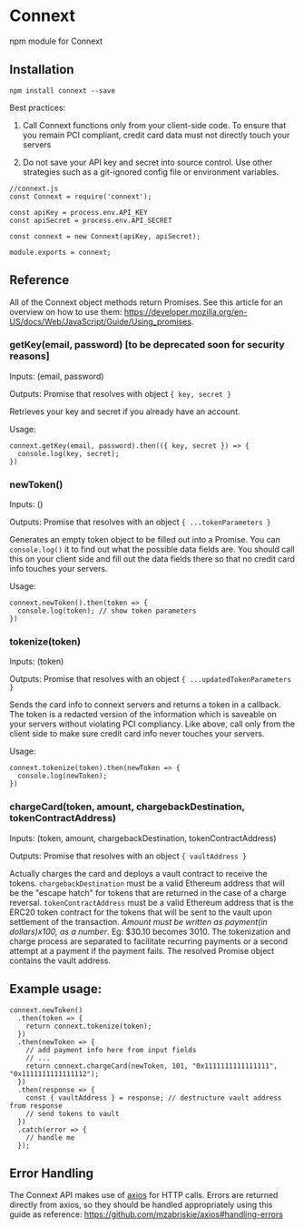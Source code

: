 # Connext
npm module for Connext

## Installation

`npm install connext --save`

Best practices:

1) Call Connext functions only from your client-side code. To ensure that you remain PCI compliant, credit card data must not directly touch your servers

2) Do not save your API key and secret into source control. Use other strategies such as a git-ignored config file or environment variables.

```
//connext.js
const Connext = require('connext');

const apiKey = process.env.API_KEY
const apiSecret = process.env.API_SECRET

const connext = new Connext(apiKey, apiSecret);

module.exports = connext;
```

## Reference

All of the Connext object methods return Promises. See this article for an overview on how to use them: https://developer.mozilla.org/en-US/docs/Web/JavaScript/Guide/Using_promises.

### getKey(email, password) [to be deprecated soon for security reasons]

Inputs: (email, password)

Outputs: Promise that resolves with object `{ key, secret }`

Retrieves your key and secret if you already have an account.

Usage:

```
connext.getKey(email, password).then(({ key, secret }) => {
  console.log(key, secret);
})
```

### newToken()

Inputs: ()

Outputs: Promise that resolves with an object `{ ...tokenParameters }`

Generates an empty token object to be filled out into a Promise. You can `console.log()` it to find out what the possible data fields are. You should call this on your client side and fill out the data fields there so that no credit card info touches your servers.

Usage:

```
connext.newToken().then(token => {
  console.log(token); // show token parameters
})
```

### tokenize(token)

Inputs: (token)

Outputs: Promise that resolves with an object `{ ...updatedTokenParameters }`

Sends the card info to connext servers and returns a token in a callback. The token is a redacted version of the information which is saveable on your servers without violating PCI compliancy. Like above, call only from the client side to make sure credit card info never touches your servers.

Usage:

```
connext.tokenize(token).then(newToken => {
  console.log(newToken);
})
```

### chargeCard(token, amount, chargebackDestination, tokenContractAddress)

Inputs: (token, amount, chargebackDestination, tokenContractAddress)

Outputs: Promise that resolves with an object `{ vaultAddress }`

Actually charges the card and deploys a vault contract to receive the tokens. `chargebackDestination` must be a valid Ethereum address that will be the "escape hatch" for tokens that are returned in the case of a charge reversal. `tokenContractAddress` must be a valid Ethereum address that is the ERC20 token contract for the tokens that will be sent to the vault upon settlement of the transaction. *Amount must be written as payment(in dollars)x100, as a number*. Eg: $30.10 becomes 3010. The tokenization and charge process are separated to facilitate recurring payments or a second attempt at a payment if the payment fails. The resolved Promise object contains the vault address.

## Example usage:

```
connext.newToken()
  .then(token => {
    return connext.tokenize(token);
  })
  .then(newToken => {
    // add payment info here from input fields
    // ...
    return connext.chargeCard(newToken, 101, "0x1111111111111111", "0x1111111111111112");
  })
  .then(response => {
    const { vaultAddress } = response; // destructure vault address from response
    // send tokens to vault
  })
  .catch(error => {
    // handle me
  });
```

## Error Handling

The Connext API makes use of [axios](https://github.com/mzabriskie/axios) for HTTP calls. Errors are returned directly from axios, so they should be handled appropriately using this guide as reference: https://github.com/mzabriskie/axios#handling-errors
